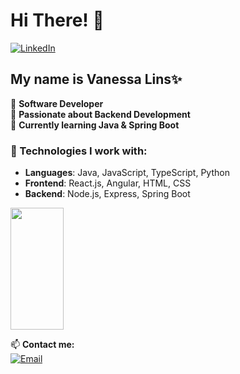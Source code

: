 # Hi There! 👋

[![LinkedIn](https://img.shields.io/badge/LinkedIn-Profile-blue)]([https://www.linkedin.com/in/seu-perfil/](https://www.linkedin.com/in/linsvanessa/))

## My name is Vanessa Lins✨

🔹 **Software Developer**  
🔹 **Passionate about Backend Development**  
🔹 **Currently learning Java & Spring Boot**  

### 🚀 Technologies I work with:
- **Languages**: Java, JavaScript, TypeScript, Python
- **Frontend**: React.js, Angular, HTML, CSS
- **Backend**: Node.js, Express, Spring Boot
 

<div align="left">

  <img width="41%" height="195px" src="https://github-readme-stats.vercel.app/api/top-langs/?username=linsj-vanessa&layout=compact&hide_border=true&title_color=8f00ff&text_color=ffffff&bg_color=0d1117" />

</div>



📫 **Contact me:**  
[![Email](https://img.shields.io/badge/Email-Contact-blue)](mailto:contato.vanessalins@gmail.com)
